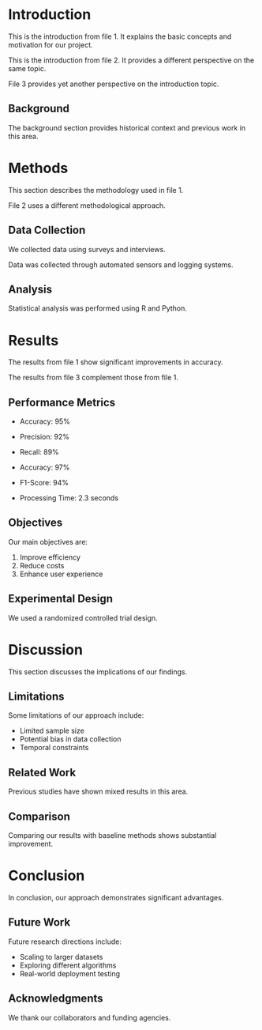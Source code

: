 # Introduction

This is the introduction from file 1. It explains the basic concepts and motivation for our project.

This is the introduction from file 2. It provides a different perspective on the same topic.

File 3 provides yet another perspective on the introduction topic.

## Background

The background section provides historical context and previous work in this area.

# Methods

This section describes the methodology used in file 1.

File 2 uses a different methodological approach.

## Data Collection

We collected data using surveys and interviews.

Data was collected through automated sensors and logging systems.

## Analysis

Statistical analysis was performed using R and Python.

# Results

The results from file 1 show significant improvements in accuracy.

The results from file 3 complement those from file 1.

## Performance Metrics

- Accuracy: 95%
- Precision: 92%
- Recall: 89%

- Accuracy: 97%
- F1-Score: 94%
- Processing Time: 2.3 seconds

## Objectives

Our main objectives are:
1. Improve efficiency
2. Reduce costs
3. Enhance user experience

## Experimental Design

We used a randomized controlled trial design.

# Discussion

This section discusses the implications of our findings.

## Limitations

Some limitations of our approach include:
- Limited sample size
- Potential bias in data collection
- Temporal constraints

## Related Work

Previous studies have shown mixed results in this area.

## Comparison

Comparing our results with baseline methods shows substantial improvement.

# Conclusion

In conclusion, our approach demonstrates significant advantages.

## Future Work

Future research directions include:
- Scaling to larger datasets
- Exploring different algorithms
- Real-world deployment testing

## Acknowledgments

We thank our collaborators and funding agencies.